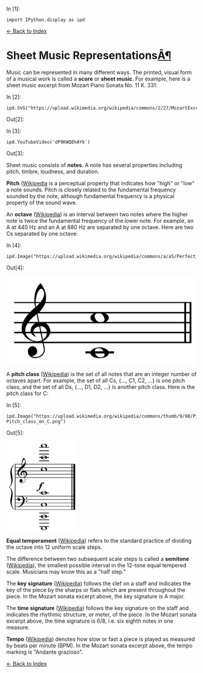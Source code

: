 In \[1\]:

    import IPython.display as ipd

[← Back to Index](index.html)

Sheet Music Representations<a href="#Sheet-Music-Representations" class="anchor-link">Â¶</a>
============================================================================================

Music can be represented in many different ways. The printed, visual form of a musical work is called a **score** or **sheet music**. For example, here is a sheet music excerpt from Mozart Piano Sonata No. 11 K. 331:

In \[2\]:

    ipd.SVG("https://upload.wikimedia.org/wikipedia/commons/2/27/MozartExcerptK331.svg")

Out\[2\]:

In \[3\]:

    ipd.YouTubeVideo('dP9KWQ8hAYk')

Out\[3\]:

Sheet music consists of **notes**. A note has several properties including pitch, timbre, loudness, and duration.

**Pitch** ([Wikipedia](https://en.wikipedia.org/wiki/Pitch_(music)) is a perceptual property that indicates how "high" or "low" a note sounds. Pitch is closely related to the fundamental frequency sounded by the note, although fundamental frequency is a physical property of the sound wave.

An **octave** ([Wikipedia](https://en.wikipedia.org/wiki/Octave)) is an interval between two notes where the higher note is twice the fundamental frequency of the lower note. For example, an A at 440 Hz and an A at 880 Hz are separated by one octave. Here are two Cs separated by one octave:

In \[4\]:

    ipd.Image("https://upload.wikimedia.org/wikipedia/commons/a/a5/Perfect_octave_on_C.png")

Out\[4\]:

![](data:image/png;base64,iVBORw0KGgoAAAANSUhEUgAAAhsAAAD8CAAAAAD7kjlyAAAABGdBTUEAANkDQtZPoQAAAAlwSFlz%0AAAALEwAACxMBAJqcGAAAACR0RVh0U29mdHdhcmUAUXVpY2tUaW1lIDcuNi40IChNYWMgT1MgWCkA%0AwNfq4wAAAAd0SU1FB9sBCAkrB6s8FFYAABC2SURBVHja7Z13eBbFFsbfL6RQQgvFAgIGJBSFi6Ci%0AXi5VJJCroFdQeWgSRUUQLyKKiiIIWJBixQJy6VhAvEhTKSIERfoTBOEKgUBAqUIaSeb+sV+Z3Z2F%0A5APNsvO+fyUz5yM75/z4dndmzhkIilILdAFFNiiyQZENimxQZIMiGxTZoMgGRTYoskFRZIMiGxTZ%0AoMgGRTYoskGRDYpsmLSfTiYbSuUnJ2TSy2RDodxuwOP0MtmwK6sTAN8KuplsWJXTBgBQ6xT9TDYs%0AegyGkulnsmHWbAS0mo4mG7J2xAbZaJRHT5ONkE43QEgT6WmyEdLDEhoof5iuJhsBbYmQ2UBvupps%0ABNTahAZ8m+hrsmHoM1j0T/qabAghhMiOt7KBH+hssiGEEK/a0EAHOptsCCFyr7Czge/pbbIhxCwJ%0AiTKN29SPAYBEeptsCNE8SEb81EwhxJpoAL5f6G6ysT6IRg//EuxkABhEd5ON7gE0+hUEmvoBKH+a%0A/tadjcNRgTmNIBoisxqA9+hv3dl4349G5QxLYxP6W3c2Ev1sfCI3nk0AwKdRzdk4FW2gcZ+5+QMA%0Ao+lwvdmYY6BR7qi5OcPHm4r2bNxrsDHE2n4jbyq6s5FTDgAQnW7tGAHgdXpcZzZWG18bD9g65nKl%0AXnc2jCVY3w5bxyoAcQV0ucZs3A0A6Gjv+BkAttLlGrNRDQAwzd7xGwC8TZfry8Z+AEDUMXvPbgDo%0ASZfry8anAID2ip61AHATXa4vG08CACYreuYDQBxdri8biQAQoUpVehcAcJQ+15aNegBwq6qnNwBg%0AHX2uKxsFJQFgqKqrln1xltKJjYMAgPmKnl+N+dIp9LmubHwPADik6JnKjHrN2ZgJADVVPR0MNl6m%0Az3VlYxQAdFN0/M9nsPE0fa4rG/0BYLyiY6h/o+Aw+lxXNnoBwEp7e04VPxuv0Oe6snEPAKTZ26cE%0AUlaYh6AtGx0BROfbmjOrB9iYQ5/rykZLANc4PKICABbT57qy0Uy5CHu4bJCNtfS5rmw0APCwrVWq%0AGbiPPteVjXjVq8iqUM3ACnS5tmw0AjDT0naqVuhroyVdri0bLQB8YWnrLVXxGUiXa8tGEoBvzE3z%0A5aJfH9Hl2rLRHUCKqeVAFZmNDXS5tmw8CmCb3JDZVEajbA5dfqmzAUpDkQ2KbFB/Dhtha5ZpR2BK%0AGfMfv503cdc8TJhh+CvY+ArAnsAvWypawHyXMdGYjVTpPeXnqhY0SjNxSWc28koB640ff61uvZ/1%0AZ0h0ZkPcAKwQQghxsLYVjYjdDInWbCQDs4QQYn8922PwXYyI3my8BbwghPilJg9QIRsWfQfcK8SW%0Ay+xo3MKAaM7GSR+aiLUV7Wj4mEGvOxsiHrHLyigm3R5gPLRnowsQqUCj4hHGQ3s2XlTP1b/FcGjP%0Axq7aSjSa5DEcurORUlmJRhRPDtaejYWl1XeU8QyG7mxMLqFGgzOi2rPxvMOekdonGAu92TjbxwGN%0AmI0Mhd5s/NHBaasZS25ozkZGUyc0nmQg9GbjYF0nNPrwOB292TiY4ITGnZz00puNQ/Wc0GiVxTBo%0AzYYzGtefZBS0ZiOjvhMajbn46j02mOPFvDayQZENimxQbsmVLrjb6e8Md/WT2O6BsQCAJGmDc/ow%0Aae9JmUH7+Sx6YX9hiCODH7vYL9nPGDta6242t2e9X1bajjQ4k2xcgN5Tc+Fr6erc13X+d+6SW2xd%0AKRWkYSSsJRtha0mkEo2yn/8C3Ohar0wKVMJVHWL7UyU5gXcE2QhTW8sq0aibKkQcYtxa9W1C8DqV%0A3dtMuTVDyUZYOniVEo2kE0KI9sCP7vTJxOCFdlUbvGIazRCyEYZymikfNYYXCCHEc8A7rnRJaug2%0AOFJtkdvANKB5ZKPoekKFRrkFRudCoI8rXSJtTlvgYLLSNKIamWSjyM+hPgUatXb4ew8B17rRI0ul%0Ai3U85aeHaUwvko0i6rCiiAKuSw/2X4USf7jQIwOlq3UsrZ5qGlRDslFEdVSg0eJ4qP9uYJULPdJG%0AutyRjlb/kEcVmUM2wnsRlHf/yVu8xgKvu9AjcuXCexytZprGtZlsFEVbYuxoJJs2hn6rPl26uBUn%0AXXBstpNVtjwB5taXcZeykdnAjsazZpOTPlztQo80ly/5S0ezQbLZMbJRBClyG8dabeoDv7vPIz3l%0Aa+7saDZLsorjs2gRtK+UDY3nbEa9XHkU7GTTVac4mW2UjNqTjSLoXhsaj9uN3gJecp9HsqvJl93a%0AyeyMNHmzlGwUXt/by7wpUtd+AJJc6JJJpgv/0MkshFBTQTYKrYIbrGh0VaWu5UTjche6JOt6+cpL%0AOryfHgkeaFtiOdkovKZZ0eiUq7S7AUhzoU8y4uVrr5OhNJoSNPhAkI1C6/SV1vykM2rD/sBnbnTK%0ALtPJHXVV/GbVCXR7d3PPn8HGGGvd0D0Ohh+7dWfM/tby9dfcbjPIfdDfV36aIBuFV14Ny7kXji+q%0AqUAbd7olf2yUXFVojOVxaUegkki7NEE2iqAFlq8N5wWr/HIo79bSGzuTo+Xap9NDK0F5G1/2z960%0AnO/pwiHMh6WY10aRDYpsUJdcPuxU0z9VRXWk56mHzvnnowexyJM331PuM8VZ9fa/vMb54GyWxsB4%0AkY3Lz7OKefaxQnxzVV3FyHiPDdMG7Igdtv7MpELd1iJ59Lj32HhbjrD9bINjtxTymcc3l7HxGhum%0AQiy2015PXlvoB+JS6xkcb7FRIG+/vsnWe0cR3pYu38foeIoN0+OG7bbwYpFepRvnMDxeYmO5vLRt%0A3ev1lSI/NhKoMXnB1zPH9m9o63uD4fESG3K61wuWvpx4S+wr9f3gp6yywaXYDQPKmfvjjjE+HmLj%0AjXM8iY43f2F0X3xWCCFaA8E33fQ7zXD8m/HxEBtPS3U2zpq7jsvJhBHdd/mbnzJNns411YCK3sMA%0AeYcN6Ty2O8/xIFonlED6qble4PoK50lqoS5VNjqF4mo9QVw6JKP7qVDzPqCZbGaqwleTAfIOG1JZ%0Aip3mnu2hnkdNHZch2pStvkx+m9nACHnwe6NEvrnnhWBPL/MmyyRr0ulA59R76hJmo3toWtPSc3Ow%0AAJJlSmsEMNHUkCXdfRowQp5h49HQrKalJ5A+GmHNTF8MdHeeJDnOEHmFjZFOdQfyAsfQ97B+5Dfg%0AGnPLWWnzTypD5BU2FgaDamEgPdC+wvaZeMCyc1CaQfuGIfIKG2nBoA4wd2wLlBe1Z/t0A5aYWw6E%0A2JjBEHmFjVAlta7q74277R8ZZy/REnoafY0h8gwbXQJBvdncnutvHmT/yGqgk6WpvwanDOjHxvRA%0AUKurv1BesX/kdAlUtTRNcy4gR10CbDCPh7lLZIMiGxTZoIopH1b8x/+vVLSsm/xoNH9i/0RuSZQ2%0AbwSaF7iU+/hE6J33FCHOBiYnPrd03ANAfbhjc2CTqSF4INrHjJCX2BDr/EsnXSztx68BoDwzZYD1%0AsM1+fjSiMhghT7EROEk62lpfIbUcALQrUE2K9DU13Oa0MEdd4mxk+Q9lth1jtqayer/Oz5aj204H%0ANo1uZYA8xoZIMe4qMTutHbsTAGC6tbmgPCLko9sC55QnMj6eY0MMNWJrLx56/MEIIGaNtbktsFL6%0AtaHDNiDKA2xk13cs27PhFiB2tqXxGdNCyzfMQPAwG+IXo6R5ZdW5SuuSY/GI+SC0z02L950NNOJP%0AMzxeZEPsvMKozpKv6vzji6cGpssNB4Crgr+sNE6f8HHLl0fZEDuMwl/JhbO+Ajjo/zHDXzFsJIPj%0AVTZEqnHQxOBCGd8RPPs9z38EQR/GxrtsiO1VCv//fxQwzPjpOQONtrmMjYfZEFuNu8OEQpguBdoJ%0AIYRYZGQ83nSCofE0G+KIUU+j9/lfOI7CKNEyxziNuuMZRsbjbAjxYSwAJGw6r2EdYIcQrxrfGr3O%0AMjDeZ0PsuQUAYiaez+5+YFqesb08YngB46IDGyJvZCQAdNx+brPxQG+jwmQN1qvWhQ0hNrQCAN9d%0AG89ltCawm+deZkdrxIYQKZ19ANDpHGtn3/nnyT9hSPRiQ4jU3lEA0OK1baregi9bGcsvE1huVj82%0AhEgbVAYAUK3vPNNdIz99dg9jkgz3cFJDTzaEOD6371XGi0jV69re/8SYd0b0u6PZlf7NpaWaFnrt%0AhfIeG0IIkTo+sbTizIO75pzeBTRkODzCBvN4mLtENiiyQZENqrjyYcPVXns9F8r1j6t/0d+pEtoX%0ASJENkxKB+fQ22VBpOPA0vU02VFqoSoSjyIYQ4iCCR7dRZMOsasAuuptsqNQZmE13a8nGoVVz3pz1%0A/Tm2dY0qbKYT5Sk2jo2+0dhDHtP1ayebJUAruls7NpZVk+ZdBzqkGPwOlKe7NWMj8zHzaeP/OKy2%0AuxrY61YvFJw88PPeE3yPushsbK9nXbGptl5p2BVY6Lrhn0mZ8mTH+LIG3REVE7qNXfobobhIbOQ1%0Asi/nlVd+c7wKjHLX2HeObx+jWI1sNGIbubgYbIxXrfX2UlmusB3JU6w68VodAEDDpEfGzJgxpv8d%0ATaJCA6j70lGicaFspJdVseFbozA9DtR3zbB3D4wFACStk8YyrHJoCGUG7ScbF/bxbupNIn/LU9iW%0ARpRL0qSzn4k0vh42m9uz3pdQjxqcSTYuQJucdhB9pDCOB351xZjX+Qsdltxi60qpIA0iYS3ZCF+j%0AndjooDC+1XaMffFoUoT/IicrOn+qJI0iYgTZCFutnNiIUVRsuR5wQ+HICcEHTmX3tjLyOIaSjXBV%0AznFbqiJzuhIquGDAE4OX6PDW9IppHEPIRnjKct6ybN8A+AdwXfGPNzUyeIkOdexyG5gGMo9shKU0%0AZzbs9/Ltrihv3yF0iQscTFaaBlIjk2yEo33ObMy1GY8rnrv3n53EQTbUyvE5enC1zbhB8ZyYQjaK%0A6Vm0sqMH062ma4HGgmzow0YjJwc2s5n2AsaRDY3Y6OHkwNFWyzURiDxENjRiY4GD/ypblzEz6xbX%0AVAHZKCY2smLV/vvAajgYqOOGl8Ge8lV2djSbJVnF8R02PN2nRKOrdXfd3Aj4VrhhuJPPN3lraKNk%0A1J5shKdtJRRodLIegTE/EnjIFcPNlrc9o7WT2Rnp5Xwp2QhTA2xkRD+bbbFZFA20y3LHeCeZrvVD%0AJ7MQQk0F2QhTx6xTHLfZ1uEnxgBt3DLznHW9fLElN6utjgSW8VFiOdkIW4siTXvMbXPlGYkAWrnn%0AyJSMePl662QojaY4P1WTjSJoWuDeHNNi2BIrA/mzqwL4l5sO/NxVVYajbprqy6VOoFvrzT0X4XX9%0ADQBAvf9m23pypyYAiJvlriHvby3DUdN+vkfug4FkimmCbFyYFlQCgNLdl5rPi902tgYAdHJdna/8%0AsVHyFrUxlo3PO5r6e9qlCbJxoTrg3xtY7fF3F20/JURO2g9zk6sDAP7uyipfO5OjJTqaTA+9ROVt%0AfLmU0dpyvu45kBdnCjh/XtOQqytWDG7jv/9Ht447fYi8aTiu18gZn059c8xTbf0TvWV6bRLa66It%0ADyxLstS5j+sy8YCbR5733dCG6hn/xk99y6NexEWt25Oz6vnbm1SPQWytGxJ7jt+cfwmM/sDicX2b%0AVw0kxZYoXztx0HsrjpCKi85G4Cn/0nNC7tG9qXt/yyINfzYbFNmgyAZFNiiKbFBkgyIbFNmgyAZF%0ANiiyQZENimxQZIMiGxRFNiiyQZENimxQZINyk/4PftNwSud7+64AAAAASUVORK5CYII=%0A)

A **pitch class** ([Wikipedia](https://en.wikipedia.org/wiki/Pitch_class)) is the set of all notes that are an integer number of octaves apart. For example, the set of all Cs, {..., C1, C2, ...} is one pitch class, and the set of all Ds, {..., D1, D2, ...} is another pitch class. Here is the pitch class for C:

In \[5\]:

    ipd.Image("https://upload.wikimedia.org/wikipedia/commons/thumb/9/98/Pitch_class_on_C.png/187px-Pitch_class_on_C.png")

Out\[5\]:

![](data:image/png;base64,iVBORw0KGgoAAAANSUhEUgAAALsAAADwCAAAAAB9ZEoZAAAABGdBTUEAANkDQtZPoQAAAAJiS0dE%0AAP+Hj8y/AAAACXBIWXMAAAsTAAALEwEAmpwYAAASWElEQVR42u2dd0AUR/vHnzvujgOkN8GjiAWM%0APWoEosbXjmBsgAVbFKLBAsaoIWpi7FiiYotiiSLGGiIYjYLIqyIqYkORIKAGMVJFinB1fzN7d5GD%0AxXg/ruy9ue8f7Oywe/dxeWbmeWbnGYHQXYGeXc+uZ9ezYwlL8rPzigS6xy7O2RE654tAz86jNz8U%0A6RZ72WrXrudKqysy5xoynL95oUvs5ZOZzD1k6U04Axi+f+oQ+04WmFyUFp92AYDFEp1hlwQBsI/J%0ATlYjdu9K3XnuoYg3WCgt37AEGPxGd9gvWAPYnJOWc3nA3q4b9i4RINVusQLodAkX63ZwuHPKhKgk%0ApD37g+EDBgwY2B89eLDvj0p9zcDEexCq6z+jku7s9/r2+gjJy9vb2/MjacmLPPaY8Jru7OKaplQr%0A0Ym2qvcj9ex6dtqzi15XNKEq2vczdzy7dqNUZ3/a9+83XeyoZfPJK7qz1+bnNaECsb6t6tn17Hp2%0AVYhf+JxaBS9p38+kt3eiluPgCrqzZ3Rzp1a7EbRnF5SWNKFX+rhJI+ySmtK/SqrFOsj+8uQ3YZ+P%0A7fPJrCMFEt1ir97T/YOYJ8XPU8YbsDpveaVL7FVhhoxtZKlyBgBrcrFusNc8zMzM+oELRvuyMpGy%0ATtkDMBehyszHIrqzX7c3MzMzBGCYmpuRMgAANjqaeGor9qi8XPd+F94f+HGfPs6I18y7D6keHAAb%0AVOc1RUvzkW8WOyS835Xi2jdv+CdMAeyTBG+Q6rJaAXNNHS5pZ2ySbOOCtxJvvPgrELzXXbIcw2VP%0AKdFiW73BQw1ujTLeZNwwK2i7Nvly/JIOfXZXENpjrw1C9gtts5XqJtP3LgyZu2j57tRXqu8QlGBP%0AsQSz0ZPMlynvFmjdnxGHgnk0X/h1lwLd88X+9IAFAoJ42jXmPS6uuHyJWsk3hVpg/5Xd7jE2gOBJ%0A7zEyppoyDSgFXcu1wB4Bi8njuk5F/3zxowljxlJq9PwqzbPX+hqnkIVIi4z3aZ/iJiTRgr0XeXxY%0AShZmMxN0ra0+sptGBj/lnnBI19hTzX4gj2dNGAd0jT3J/FfSMQ8A1gldYz/bMg0ffjYBkxR6s1c+%0Aa6DCWOek588KrncBcEgpeKZl/VnbFLukkjjQyrW1ohzYvNZure0YABzn1lqSq5NL69YuTs5Oba40%0AxX7+O3EUOzLhdH3FR7XbfSa2B/YkZyr+RnM6swh84hPGIAROIjW7ONYvidjKvdaguuA/j/jLuOg+%0AxztaM/Dj8AVBLHoH+8m+qFE2Zq8Z91uEIX7snwtpy57SEfuJjdmJsM74qYNzBkFX9me9Amoo2R94%0AYXJgRUroyi4Mt75MULGnks0UYFwFQVf2M6b+tVTsZ9tJ0fvmEXRlr/RhnyQLWzkHM+/+rfs/u0jR%0A7Q/Uq30/3SN/3LurAj1YD4H3M6c1wR7H7SSdf4kCO95bWRuR5AwjSyeeUnJ2sjK1tLUyNbOw4jnz%0Ami1rMOHxTKnZaz6FUInsuUffTJPp5joT6VPv+vuNNKV04+gIi5E7ju0N5QFnyCElb26s9NUw5sbN%0ASdTsVy0NZOt369v7gw9JcvNRo6uVtM8LPRnB+B7x5Y7A7HRSrE57XwqODxuxFw4i0Z0PPRnxWLmv%0ASncDrizGOoX+0rZn1Mhe8hH0q2zIXhfGwOidLxH8oN+V+6ovAYwvyKLdAPQZo/jqY08xhc8kDdkP%0At8DoXng0XfaDUt8knoBu3Cw7OcYB6F2pPvaNACuJBuxPupDopCn9/IVyFhuJ7vz4pbSc7QDwmUht%0A7AL0dz3YgF2yBKP3yiRP7o5WblAtGIhf1EgXvd+ygfY31GfvLzuCwS9ydvbWi4mJiUmxTuhK7rJk%0AVE68eNz7YHISUuJ76uJ2V3Rz6HlUPDMCLJYmNlPJS2FE0sVAKvZ7dsCVrbRHY5O9MxY2dpa9Cyq5%0AOJtwmGwOkpmLi/P7yZVnj+TEQ5GOnb2jq3NzZQMtnJ3NqNh/54KRvCfZyjmel5OTm+aB3a9Hj3Ny%0A8tKmGUtHKLBanJmb8356jPXHQ2kpp7nKj4KJuXkhVOx7GPVsRmrv1ywAWt3CpdxPWSCXyeJquvli%0A61DlHkX27Tg8xb1D4VAMzWQ5OnDwrWvENGNfhiqXK7Kj60zw6CKOwCPrzL39Tzw6OsgAQDpXQyP2%0ABTilR4FdMgOgI3YsH7mAQcA9ETHvEBp9Q5gAsyX0Yg9DlT61CuzTAXxxCuQBJozEqwF24Cn4v/oC%0AdHlJL/ZvUGW3UgWbWQowBZv2CrAgJ/L+Ow7/2w6xwPY+vdi3oEonmasYxfo2NiYmFj33PofQcTS0%0AjDocE3N4ffdth2NiV5uC0TL0a03ryBwYeDjWl4r9BBs56anysckZr0xr3wI4bdCxNcvAjVyqZuHg%0A4e7e1hDYbu6al4cjWLi7W1Gxp6ERixUnsxnD38qKioqLF4J1YmlRcU4/Tiw+L5m7uqyo5I4bfJhT%0AXKRxle+FaaVlc6jY891Q7TZFX+xpL6lrecV9RBk+HpiNfly3gmU06yMrvXGOaQMfON7KhZwIuzN1%0AOW7GaSNf44GgQzbN2EUTUe0ksSK7aI/58EIy8rn3FPePwx4R6a6mMQTN2MmBdUB1g7hJtM9x7NO/%0AL+EHxf85oMVGIe3YY9CA2bG4YawtuTro44Ra+dn3U/s77RUQtGNPRR1Nq0eN5jiI8uiR0+Oe1okl%0AouqsYNOJt+k4p/e0NXK9Lkv7d4PQDZFyrd+48KMWLgMnTB/9sT2z1ZKNkVrShiDwXL/hE0r2SuSo%0AGByVjU0f9K4nT28vaRqqp6e1R29tybMt2Pfu7UDJLp6KqjfKxqbkOsr006op+/k1WhI/BkJq6+ZT%0Az4utQtVfEQT1ew95hLKEnnPYR1FYMV1MwV794OYLmcceP6GOluzXzAEChY3YJddH2Vt2OSidkcsa%0A9hct2Z+6AoxvzH7bHQerpgfIk1ejbtGS/ZUnwLRGNiOYLp0e6PKMbNCTT9OSXTAG8G8bsD+XvWti%0Ax0k7owRashOzAL5uxP7YQcrOJCcry0bepid7hNyBr8/+wkPKbkYOuafGVdOTfYk8cFKw9yAp+yQM%0AnT/8V5q+o1wA1rcaj02JNuhyy1C8HjXbf4WSTqREoiH2EOhW0phdtMXc7PNLfEL4bNewTUrtISN5%0AvP2rJTGvNMHOHwmyRaeK46ogbqjX1EURwaPC0pSaiKyLbucaO4c9h68B9rKe8snUhv5MxZXozdHn%0AnioXLwnWmjA23+BB22caYL9vy8sm/sEXU0KxZgj7CAsGvdIAewwECVTHntcZYIakfOui2xqwd9FU%0A43OE6thX1NvmSu3sWbyRNapiF0uedwFok6cp9m9tkwkVsadOmjiMA2AbMPEXjbBnuH4jVhX7zflf%0AtEIekF942BVNsJeN9Hn7QqD59p7bGsAxUzM+QXX4R1mECtlR3wj+dRphr1nkWf+VefPbajAAS9UL%0A5Ztg39fjHqFK9sJOAB2eaYY9vnucRJXsZ40B5ks0wy7e63FIokL2xchrvkJohp0QR7n9pjr2ci+A%0AUW80xU7UhnjcUxn7FQswOqnBuCm7XUCVqtiXAwyt0CA7scpwn4rYy7zAVA1x7TvYH7bq+Vez2Uuz%0AUEgebwzTazXKLhjfcA2K8nrhax0hqh4DvXI0PE/wIwysbCb7BS74VUVx210hNMx+3cLiWjPZs1wZ%0AoXMt+10jNM1e6CFfIPn/ZpecHDp03L63Dqnor/Rzp+KvPReom716IPjVNrefqal8u4SzKiF4wjcr%0Awgc5tA86WaFedvF4+XyESuYJiKxA7pBc5Gm8jrYDrl+6eufFZkOL/6qOPd8b2LK8xR2GAB0z1Mq+%0AEAxiVcJeuGXDxk3+DDAM3bQRadNSW/y+H5XW/1SrJvalAJEqYU+zNjI2xnufsIxJmRgzUPiK6gx7%0AlauJ/WvkdKuEvSojPf3W5+hbeqbcSkfKOGENMOR6evrNB0I1sc8ECJGozN7vtgcwlo3UjxzAMk6d%0A9s4fCTBZpLp+JrEnE2x34KG6aB7Tba9QnezlPQECBapjJwq2DOHZDFu2arH/4JVZErX2kTk8gAlC%0AFbKjkepxStzx08nZKtlR4V3sSShAnkWolF2DfiTIVuDpHns4AGMXWYpiBobPkyn8ywWk5ofN067C%0AfaBzWHgPSvZaP1QrfWsdBd5+vqRG+LZnSN9Rthz4qa9W5fchuPj5taFkf9kRwCpdZjNXCXLrD+LZ%0Aom7Dl29bMcoGLANThfINQcTaEHEUt8aFlOy3kdPh9lTR3m/16f87fqFQd3kQAxy2S91wQamAbvYe%0AxwboVaHAnt3DV75F0Z/DAEy34Rn66ohuC1/TjB0nfIysq8/O/8z17UL3G60AHHH1VTNocZFe7GK8%0ATmaWQsx3y3pm5fXLsj3NxLPxogI+QdzngeMterFX9UO1qxTYd8PYsebGg2UvFc5wAVo9QDHomQWn%0ARfRif+KGuveDCuwrgIk7yBCpF5XjJF9EQ7uxKdUUgCvLN41iDAgMCAj8QNqzW48OQAr0w6nSXQMD%0AtKVxXtAmMNCdiv0oC8D2jpx9RMiMGcGjDKXp8VNmIAUH4XQFt+kztKWQAdAhOKQLFfsGvFvecwWb%0AKe1DssvyVgs7oPIYIR1tBld6v1acWzplh+M22avGbEd0Mh79O6pzK2nGjnOz/IWK7KLEkLHf/SG7%0A4BzepmA2ClGm8SaV0It9MaoMazQPLBb+He/gHGbsZ6aYgPF5erHjlcwb3jGHXTMcdznIV/vDA9o9%0AoBd7FHqqMe9gv22PE/6qCUJyc2sazXIRT7Hl3js1O05l4R6hZ9yUYQVGF+R/A4OZa1crarkrznf+%0Aas1qZbQuEn/MmnWRketWN1trx0PvNWv6UrEXegDnzN/s05d/q6CleIw1nd2g9t1aHjGY6+g7dUwH%0AFrA/WazUrZQf5w89v1vuTcVe6wvME03azB28Bc005SZCC8Ns+90RiIUv1pmDTUiuOv33FQC7m2J/%0A7Y9u6aBc7/LCB1jSxi9cYQDgla1G9vPGENEEu2QDThBVcuXaBgaYyFZxvfRE3xgqVh/78w4wQUTN%0Afhr5BsZrlYtS8V4iLHmnuwX50p5q3EtEPBN6lVGyX2sHYLJa2VVIOJtHntmSYQPgW6c+diKBa3Ob%0Aiv1md4CWO5X+5ms8ALOfZVOdjmB8SI32ThT1gJ8o2K90AWbvi8qPpJKT7gxwOY5XMtesYLXcUKdO%0AdmIdTBHJ5vQCwuZizZsfPqs1gNGn4fPmKqt5YQM5qIWPnTdvrg+X0XO28p+gqDAf6DwvrEcT7Llt%0A3Z5I2VkLf9y5c+euPRtHG4HRiB3R+Ex5/RgdHb1nx5Yd6IOid+9srnYHQ79dPw5ual+3b1n76ttM%0A8W4fKzv/OO1EGkraDJHfacDreuzZ04I2Z9QShE6wEzG2J+u3VaGYoJH+gb1mYt9inXx3QHbEvVeJ%0AdZWduOx9RKKr7ETygD2IPZWQ0E3EsX9kJ25tFW1jDQmaSDcF9WW6TwzqyDQwMEpqip0QEvnxcb/Q%0AT3EJp3/55deEhPgzJU2y64j07Hp2Pfu/mr36/t17lLr7B+3/z680uxbUMu5dTnf2gshV1Fq5p1Zv%0A73r2d0tQlPvw8Uu+7rGLs6NmzQkd59lxxIZMkW6xl3zv3O1C+ZvKrHAu8BYX6hJ72USmgXTKhL+I%0ACQyfZ7rBXnEpKSk5ggXcTZfwjsLJP7VE0c6Mi0lJidcFdGe/Zs5ms5k4OuOwsTi4zEAFg+60H5uK%0ADu3ff8AHL/vYsx/rp5VmAN2j9+/fF1enE/aeZANgK3tzmMsD9k4daquiXcjKP7iIp9aEW9ktvqrU%0AIXZCfHW6G7vl3CMno2d19j+t8nlNNY+rgvyzUd8tj9x5OkcNu5Lp/Zn/Kfbio7HUOvwbn+7sqWYs%0AajG70X5sKj9/llq/XRHo7V3PrmfXs//b2XH+KqWalb+qGXYyf5VKzcpf1Qw7zl+lVLPyV/X2rmfX%0As+vZ/zfY8xfNJ/Xlgi/JnwvII1LY+hq6s99wtrG1tbWz4wAHFfD/Ccm2tUM1tlb9XtGdvTY/Ly8v%0A//5Cy3bHcvPyr05hg/nsjCeoLq9ArBP2XhVmyJBu8/x6Bnrwk4t1qK0eMASTJGkx2x2A8b3usEum%0AAHDk23biZJE+Vbrz3PFeInNk5n3VHOA/NbrDftoUwEG24VUeD5jrdcje+avNAHqTu/1IDnLZn5Xq%0A0rjKj/e1YbitSkyJi+jQb6/K09PV7BPUZByImBX29cq919WQWK8Jf0Zd+XN6X0zP/m9i/z/5axCC%0AijqUXgAAAFB0RVh0Y29tbWVudABGaWxlIHNvdXJjZTogaHR0cDovL2NvbW1vbnMud2lraW1lZGlh%0ALm9yZy93aWtpL0ZpbGU6UGl0Y2hfY2xhc3Nfb25fQy5wbmde+Js0AAAAJXRFWHRkYXRlOmNyZWF0%0AZQAyMDE0LTAxLTExVDA3OjAwOjA3KzAwOjAwYCAukwAAACV0RVh0ZGF0ZTptb2RpZnkAMjAxNC0w%0AMS0xMVQwNzowMDowNyswMDowMBF9li8AAABGdEVYdHNvZnR3YXJlAEltYWdlTWFnaWNrIDYuNi45%0ALTcgMjAxMi0wOC0xNyBRMTYgaHR0cDovL3d3dy5pbWFnZW1hZ2ljay5vcmecvblIAAAAGHRFWHRU%0AaHVtYjo6RG9jdW1lbnQ6OlBhZ2VzADGn/7svAAAAGHRFWHRUaHVtYjo6SW1hZ2U6OmhlaWdodAA3%0ANTagVYUiAAAAF3RFWHRUaHVtYjo6SW1hZ2U6OldpZHRoADU4OC1rUYsAAAAZdEVYdFRodW1iOjpN%0AaW1ldHlwZQBpbWFnZS9wbmc/slZOAAAAF3RFWHRUaHVtYjo6TVRpbWUAMTM4OTQyMzYwN2foM8MA%0AAAATdEVYdFRodW1iOjpTaXplADE0LjhLQkLMSKBAAAAAM3RFWHRUaHVtYjo6VVJJAGZpbGU6Ly8v%0AdG1wL2xvY2FsY29weV8zMDJkM2Q3YjUxYWQtMS5wbmetnIQwAAAAAElFTkSuQmCC%0A)

**Equal temperament** ([Wikipedia](https://en.wikipedia.org/wiki/Equal_temperament)) refers to the standard practice of dividing the octave into 12 uniform scale steps.

The difference between two subsequent scale steps is called a **semitone** ([Wikipedia](https://en.wikipedia.org/wiki/Semitone)), the smallest possible interval in the 12-tone equal tempered scale. Musicians may know this as a "half step."

The **key signature** ([Wikipedia](https://en.wikipedia.org/wiki/Key_signature)) follows the clef on a staff and indicates the key of the piece by the sharps or flats which are present throughout the piece. In the Mozart sonata excerpt above, the key signature is A major.

The **time signature** ([Wikipedia](https://en.wikipedia.org/wiki/Time_signature)) follows the key signature on the staff and indicates the rhythmic structure, or meter, of the piece. In the Mozart sonata excerpt above, the time signature is 6/8, i.e. six eighth notes in one measure.

**Tempo** ([Wikipedia](https://en.wikipedia.org/wiki/Tempo)) denotes how slow or fast a piece is played as measured by beats per minute (BPM). In the Mozart sonata excerpt above, the tempo marking is "Andante grazioso".

[← Back to Index](index.html)
